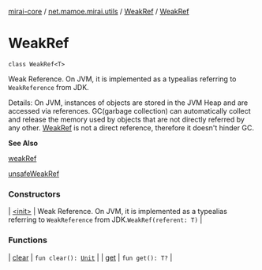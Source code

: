[mirai-core](../../../index.md) / [net.mamoe.mirai.utils](../../index.md) / [WeakRef](../index.md) / [WeakRef](./index.md)

# WeakRef

`class WeakRef<T>`

Weak Reference.
On JVM, it is implemented as a typealias referring to `WeakReference` from JDK.

Details:
On JVM, instances of objects are stored in the JVM Heap and are accessed via references.
GC(garbage collection) can automatically collect and release the memory used by objects that are not directly referred by any other.
[WeakRef](../index.md) is not a direct reference, therefore it doesn't hinder GC.

**See Also**

[weakRef](../../weak-ref.md)

[unsafeWeakRef](../../unsafe-weak-ref.md)

### Constructors

| [&lt;init&gt;](-init-.md) | Weak Reference. On JVM, it is implemented as a typealias referring to `WeakReference` from JDK.`WeakRef(referent: T)` |

### Functions

| [clear](clear.md) | `fun clear(): `[`Unit`](https://kotlinlang.org/api/latest/jvm/stdlib/kotlin/-unit/index.html) |
| [get](get.md) | `fun get(): T?` |

